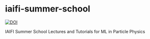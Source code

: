 # iaifi-summer-school

[![DOI](https://zenodo.org/badge/512563464.svg)](https://zenodo.org/badge/latestdoi/512563464)

IAIFI Summer School Lectures and Tutorials for ML in Particle Physics
